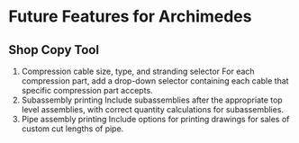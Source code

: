 # Future Features for Archimedes

## Shop Copy Tool
1. Compression cable size, type, and stranding selector
   For each compression part, add a drop-down selector containing each cable that specific compression part accepts.
2. Subassembly printing
   Include subassemblies after the appropriate top level assemblies, with correct quantity calculations for subassemblies.
3. Pipe assembly printing 
   Include options for printing drawings for sales of custom cut lengths of pipe.
